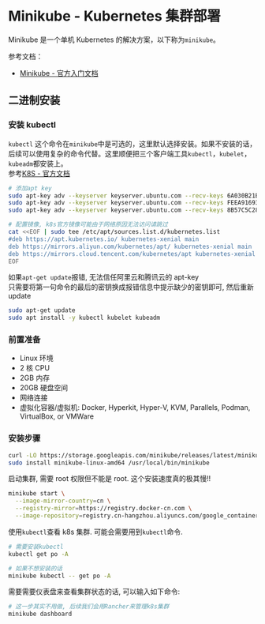 <a name="THAKk"></a>
# Minikube - Kubernetes 集群部署
Minikube 是一个单机 Kubernetes 的解决方案，以下称为`minikube`。

参考文档：

- [Minikube - 官方入门文档](https://minikube.sigs.k8s.io/docs/start/)
<a name="zGwrq"></a>
## 二进制安装
<a name="h9h1t"></a>
### 安装 kubectl

`kubectl` 这个命令在`minikube`中是可选的，这里默认选择安装。如果不安装的话，后续可以使用复杂的命令代替。这里顺便把三个客户端工具`kubectl`，`kubelet`，`kubeadm`都安装上。<br />参考[K8S - 官方文档](https://kubernetes.io/docs/setup/production-environment/tools/kubeadm/install-kubeadm/#before-you-begin)

```bash
# 添加apt key
sudo apt-key adv --keyserver keyserver.ubuntu.com --recv-keys 6A030B21BA07F4FB
sudo apt-key adv --keyserver keyserver.ubuntu.com --recv-keys FEEA9169307EA071
sudo apt-key adv --keyserver keyserver.ubuntu.com --recv-keys 8B57C5C2836F4BEB
```

```bash
# 配置镜像, k8s官方镜像可能由于网络原因无法访问请跳过
cat <<EOF | sudo tee /etc/apt/sources.list.d/kubernetes.list
#deb https://apt.kubernetes.io/ kubernetes-xenial main
deb https://mirrors.aliyun.com/kubernetes/apt/ kubernetes-xenial main
deb https://mirrors.cloud.tencent.com/kubernetes/apt kubernetes-xenial main
EOF
```

如果`apt-get update`报错, 无法信任阿里云和腾讯云的 apt-key<br />只需要将第一句命令的最后的密钥换成报错信息中提示缺少的密钥即可, 然后重新 update

```bash
sudo apt-get update
sudo apt install -y kubectl kubelet kubeadm
```

<a name="ocw6G"></a>
### 前置准备

- Linux 环境
- 2 核 CPU
- 2GB 内存
- 20GB 硬盘空间
- 网络连接
- 虚拟化容器/虚拟机: Docker, Hyperkit, Hyper-V, KVM, Parallels, Podman, VirtualBox, or VMWare

<a name="B01tV"></a>
### 安装步骤

```bash
curl -LO https://storage.googleapis.com/minikube/releases/latest/minikube-linux-amd64
sudo install minikube-linux-amd64 /usr/local/bin/minikube
```

启动集群, 需要 root 权限但不能是 root. 这个安装速度真的极其慢!!

```bash
minikube start \
  --image-mirror-country=cn \
  --registry-mirror=https://registry.docker-cn.com \
  --image-repository=registry.cn-hangzhou.aliyuncs.com/google_containers
```

使用`kubectl`查看 k8s 集群. 可能会需要用到`kubectl`命令.

```bash
# 需要安装kubectl
kubectl get po -A

# 如果不想安装的话
minikube kubectl -- get po -A
```

需要需要仪表盘来查看集群状态的话, 可以输入如下命令:

```bash
# 这一步其实不用做, 后续我们会用Rancher来管理k8s集群
minikube dashboard
```
